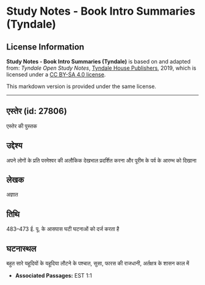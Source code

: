 # Study Notes - Book Intro Summaries (Tyndale)

## License Information

**Study Notes - Book Intro Summaries (Tyndale)** is based on and adapted from: _Tyndale Open Study Notes_, [Tyndale House Publishers](https://tyndaleopenresources.com/), 2019, which is licensed under a [CC BY-SA 4.0 license](https://creativecommons.org/licenses/by-sa/4.0/legalcode.en).

This markdown version is provided under the same license.



--------------------------------

## एस्तेर (id: 27806)

एस्तेर की पुस्तक

उद्देश्य
--------

अपने लोगों के प्रति परमेश्वर की अलौकिक देखभाल प्रदर्शित करना और पूरीम के पर्व के आरम्भ को दिखाना

लेखक
----

अज्ञात

तिथि
----

483–473 ई. पू. के आसपास घटी घटनाओं को दर्ज करता है

घटनास्थल
--------

बहुत सारे यहूदियों के यहूदिया लौटने के पश्चात, सुसा, फारस की राजधानी, अर्तक्षत्र के शासन काल में

* **Associated Passages:** EST 1:1

